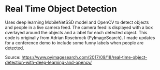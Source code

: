 # Real Time Object Detection
Uses deep learning MobileNetSSD model and OpenCV to detect objects and people in a live camera feed. The camera feed is displayed with a box overlayed around the objects and a label for each detected object.
This code is originally from Adrian Rosebrock (PyImageSearch). I made updates for a conference demo to include some funny labels when people are detected.

Source:
https://www.pyimagesearch.com/2017/09/18/real-time-object-detection-with-deep-learning-and-opencv/

